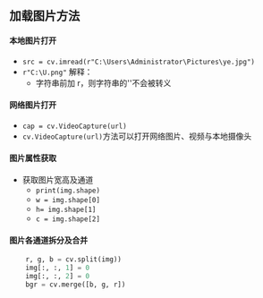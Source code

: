 ## 加载图片方法
#### 本地图片打开  
* `src = cv.imread(r"C:\Users\Administrator\Pictures\ye.jpg")`  
* `r"C:\U.png"` 解释：  
    * 字符串前加 r，则字符串的'\'不会被转义  

#### 网络图片打开
* `cap = cv.VideoCapture(url)`  
* `cv.VideoCapture(url)`方法可以打开网络图片、视频与本地摄像头  

#### 图片属性获取
* 获取图片宽高及通道  
    * `print(img.shape)`   
    * `w = img.shape[0]`  
    * `h= img.shape[1]`  
    * `c = img.shape[2]`  

#### 图片各通道拆分及合并
```python
    r, g, b = cv.split(img))
    img[:, :, 1] = 0
    img[:, :, 2] = 0
    bgr = cv.merge([b, g, r])
```
